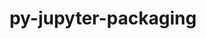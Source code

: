 ---
title: "py-jupyter-packaging"
layout: cache
categories: [package, develop-2023-11-19]
meta: {"versions": ["0.12.0"], "compilers": ["gcc@=11.1.0", "gcc@=11.4.0", "gcc@=9.4.0", "oneapi@=2023.2.0"], "oss": ["ubuntu20.04"], "platforms": ["linux"], "targets": ["neoverse_v1", "ppc64le", "x86_64_v3"], "stacks": ["data-vis-sdk", "e4s", "e4s-neoverse_v1", "e4s-oneapi", "e4s-power", "root"], "num_specs": 12, "num_specs_by_stack": {"root": 12, "e4s-neoverse_v1": 2, "e4s-power": 2, "data-vis-sdk": 2, "e4s": 3, "e4s-oneapi": 3}}
spec_details: [{"hash": "5utfe4wy7dklyrub6hcfqimkleo7vydd", "compiler": "gcc@=11.4.0", "versions": ["0.12.0"], "os": "ubuntu20.04", "platform": "linux", "target": "neoverse_v1", "variants": ["build_system=python_pip"], "stacks": ["root", "e4s-neoverse_v1"], "size": "-", "tarball": "https://binaries.spack.io/releases/develop-2023-11-19/build_cache/linux-ubuntu20.04-neoverse_v1/gcc-11.4.0/py-jupyter-packaging-0.12.0/linux-ubuntu20.04-neoverse_v1-gcc-11.4.0-py-jupyter-packaging-0.12.0-5utfe4wy7dklyrub6hcfqimkleo7vydd.spack"}, {"hash": "y62ij2i4r3xj4l6syfbfxzaq5zysgeze", "compiler": "gcc@=11.4.0", "versions": ["0.12.0"], "os": "ubuntu20.04", "platform": "linux", "target": "neoverse_v1", "variants": ["build_system=python_pip"], "stacks": ["root", "e4s-neoverse_v1"], "size": "-", "tarball": "https://binaries.spack.io/releases/develop-2023-11-19/build_cache/linux-ubuntu20.04-neoverse_v1/gcc-11.4.0/py-jupyter-packaging-0.12.0/linux-ubuntu20.04-neoverse_v1-gcc-11.4.0-py-jupyter-packaging-0.12.0-y62ij2i4r3xj4l6syfbfxzaq5zysgeze.spack"}, {"hash": "qoz5kfz2xj724vrjozo3r47ovfstgk57", "compiler": "gcc@=9.4.0", "versions": ["0.12.0"], "os": "ubuntu20.04", "platform": "linux", "target": "ppc64le", "variants": ["build_system=python_pip"], "stacks": ["root", "e4s-power"], "size": "-", "tarball": "https://binaries.spack.io/releases/develop-2023-11-19/build_cache/linux-ubuntu20.04-ppc64le/gcc-9.4.0/py-jupyter-packaging-0.12.0/linux-ubuntu20.04-ppc64le-gcc-9.4.0-py-jupyter-packaging-0.12.0-qoz5kfz2xj724vrjozo3r47ovfstgk57.spack"}, {"hash": "fy7mxdsy4apemxhzzm3n2pke7v7a4fpg", "compiler": "gcc@=9.4.0", "versions": ["0.12.0"], "os": "ubuntu20.04", "platform": "linux", "target": "ppc64le", "variants": ["build_system=python_pip"], "stacks": ["root", "e4s-power"], "size": "-", "tarball": "https://binaries.spack.io/releases/develop-2023-11-19/build_cache/linux-ubuntu20.04-ppc64le/gcc-9.4.0/py-jupyter-packaging-0.12.0/linux-ubuntu20.04-ppc64le-gcc-9.4.0-py-jupyter-packaging-0.12.0-fy7mxdsy4apemxhzzm3n2pke7v7a4fpg.spack"}, {"hash": "46xfgemusp2jelvwpuhskacd32ungbwo", "compiler": "gcc@=11.1.0", "versions": ["0.12.0"], "os": "ubuntu20.04", "platform": "linux", "target": "x86_64_v3", "variants": ["build_system=python_pip"], "stacks": ["root", "data-vis-sdk"], "size": "-", "tarball": "https://binaries.spack.io/releases/develop-2023-11-19/build_cache/linux-ubuntu20.04-x86_64_v3/gcc-11.1.0/py-jupyter-packaging-0.12.0/linux-ubuntu20.04-x86_64_v3-gcc-11.1.0-py-jupyter-packaging-0.12.0-46xfgemusp2jelvwpuhskacd32ungbwo.spack"}, {"hash": "t3dnxmmkzxr274qg655j22f42a3gpfes", "compiler": "gcc@=11.1.0", "versions": ["0.12.0"], "os": "ubuntu20.04", "platform": "linux", "target": "x86_64_v3", "variants": ["build_system=python_pip"], "stacks": ["root", "data-vis-sdk"], "size": "-", "tarball": "https://binaries.spack.io/releases/develop-2023-11-19/build_cache/linux-ubuntu20.04-x86_64_v3/gcc-11.1.0/py-jupyter-packaging-0.12.0/linux-ubuntu20.04-x86_64_v3-gcc-11.1.0-py-jupyter-packaging-0.12.0-t3dnxmmkzxr274qg655j22f42a3gpfes.spack"}, {"hash": "mmwdqponddpepai6lzcgniepx5zqlx2l", "compiler": "gcc@=11.4.0", "versions": ["0.12.0"], "os": "ubuntu20.04", "platform": "linux", "target": "x86_64_v3", "variants": ["build_system=python_pip"], "stacks": ["root", "e4s"], "size": "-", "tarball": "https://binaries.spack.io/releases/develop-2023-11-19/build_cache/linux-ubuntu20.04-x86_64_v3/gcc-11.4.0/py-jupyter-packaging-0.12.0/linux-ubuntu20.04-x86_64_v3-gcc-11.4.0-py-jupyter-packaging-0.12.0-mmwdqponddpepai6lzcgniepx5zqlx2l.spack"}, {"hash": "ayonj2xfjpqswv3esusfdn4e7v7k4u5n", "compiler": "gcc@=11.4.0", "versions": ["0.12.0"], "os": "ubuntu20.04", "platform": "linux", "target": "x86_64_v3", "variants": ["build_system=python_pip"], "stacks": ["root", "e4s"], "size": "-", "tarball": "https://binaries.spack.io/releases/develop-2023-11-19/build_cache/linux-ubuntu20.04-x86_64_v3/gcc-11.4.0/py-jupyter-packaging-0.12.0/linux-ubuntu20.04-x86_64_v3-gcc-11.4.0-py-jupyter-packaging-0.12.0-ayonj2xfjpqswv3esusfdn4e7v7k4u5n.spack"}, {"hash": "soryz42vva2cx7zemsh3hcfjykst6sie", "compiler": "gcc@=11.4.0", "versions": ["0.12.0"], "os": "ubuntu20.04", "platform": "linux", "target": "x86_64_v3", "variants": ["build_system=python_pip"], "stacks": ["root", "e4s"], "size": "-", "tarball": "https://binaries.spack.io/releases/develop-2023-11-19/build_cache/linux-ubuntu20.04-x86_64_v3/gcc-11.4.0/py-jupyter-packaging-0.12.0/linux-ubuntu20.04-x86_64_v3-gcc-11.4.0-py-jupyter-packaging-0.12.0-soryz42vva2cx7zemsh3hcfjykst6sie.spack"}, {"hash": "eds7ibvocb6v2dctdw4mduz4w2hgsl3q", "compiler": "oneapi@=2023.2.0", "versions": ["0.12.0"], "os": "ubuntu20.04", "platform": "linux", "target": "x86_64_v3", "variants": ["build_system=python_pip"], "stacks": ["root", "e4s-oneapi"], "size": "-", "tarball": "https://binaries.spack.io/releases/develop-2023-11-19/build_cache/linux-ubuntu20.04-x86_64_v3/oneapi-2023.2.0/py-jupyter-packaging-0.12.0/linux-ubuntu20.04-x86_64_v3-oneapi-2023.2.0-py-jupyter-packaging-0.12.0-eds7ibvocb6v2dctdw4mduz4w2hgsl3q.spack"}, {"hash": "cvmhp4jbqngyae7xhvpssz2ddpq44z4k", "compiler": "oneapi@=2023.2.0", "versions": ["0.12.0"], "os": "ubuntu20.04", "platform": "linux", "target": "x86_64_v3", "variants": ["build_system=python_pip"], "stacks": ["root", "e4s-oneapi"], "size": "-", "tarball": "https://binaries.spack.io/releases/develop-2023-11-19/build_cache/linux-ubuntu20.04-x86_64_v3/oneapi-2023.2.0/py-jupyter-packaging-0.12.0/linux-ubuntu20.04-x86_64_v3-oneapi-2023.2.0-py-jupyter-packaging-0.12.0-cvmhp4jbqngyae7xhvpssz2ddpq44z4k.spack"}, {"hash": "apsqnqoyp6lnwxctbdwyrvw4lj5orrsx", "compiler": "oneapi@=2023.2.0", "versions": ["0.12.0"], "os": "ubuntu20.04", "platform": "linux", "target": "x86_64_v3", "variants": ["build_system=python_pip"], "stacks": ["root", "e4s-oneapi"], "size": "-", "tarball": "https://binaries.spack.io/releases/develop-2023-11-19/build_cache/linux-ubuntu20.04-x86_64_v3/oneapi-2023.2.0/py-jupyter-packaging-0.12.0/linux-ubuntu20.04-x86_64_v3-oneapi-2023.2.0-py-jupyter-packaging-0.12.0-apsqnqoyp6lnwxctbdwyrvw4lj5orrsx.spack"}]
---